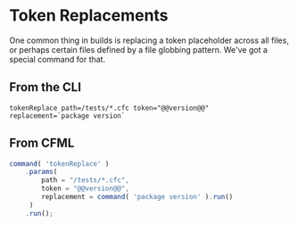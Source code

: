 # Token Replacements

One common thing in builds is replacing a token placeholder across all files, or perhaps certain files defined by a file globbing pattern.  We've got a special command for that.

## From the CLI

```
tokenReplace path=/tests/*.cfc token="@@version@@" replacement=`package version`
```

## From CFML
```js
command( 'tokenReplace' )
    .params( 
        path = "/tests/*.cfc",
        token = "@@version@@",
        replacement = command( 'package version' ).run()
     )
    .run();
```

